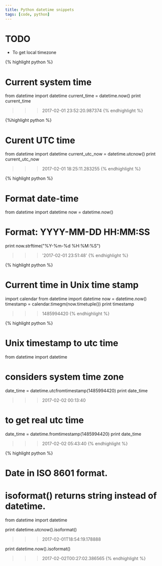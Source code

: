 ```yaml
---
title: Python datetime snippets
tags: [code, python]
---
```


# TODO
* To get local timezone

{% highlight python %}
# Current system time
from datetime import datetime
current_time = datetime.now()
print current_time
>>> 2017-02-01 23:52:20.987374
{% endhighlight %}

{%highlight python %}
# Curent UTC time
from datetime import datetime
current_utc_now = datetime.utcnow()
print current_utc_now
>>> 2017-02-01 18:25:11.283255
{% endhighlight %}

{% highlight python %}
# Format date-time
from datetime import datetime
now = datetime.now()
# Format: YYYY-MM-DD HH:MM:SS
print now.strftime("%Y-%m-%d %H:%M:%S")
>>> '2017-02-01 23:51:48'
{% endhighlight %}

{% highlight python %}
# Current time in Unix time stamp
import calendar
from datetime import datetime
now = datetime.now()
timestamp = calendar.timegm(now.timetuple())
print timestamp
>>> 1485994420
{% endhighlight %}

{% highlight python %}
# Unix timestamp to utc time
from datetime import datetime
# considers system time zone
date_time = datetime.utcfromtimestamp(1485994420)
print date_time
>>> 2017-02-02 00:13:40
# to get real utc time
date_time = datetime.fromtimestamp(1485994420)
print date_time
>>> 2017-02-02 05:43:40
{% endhighlight %}


{% highlight python %}
# Date in ISO 8601 format.
# isoformat() returns string instead of datetime.
from datetime import datetime

print datetime.utcnow().isoformat()
>>> 2017-02-01T18:54:19.178888

print datetime.now().isoformat()
>>> 2017-02-02T00:27:02.386565
{% endhighlight %}




